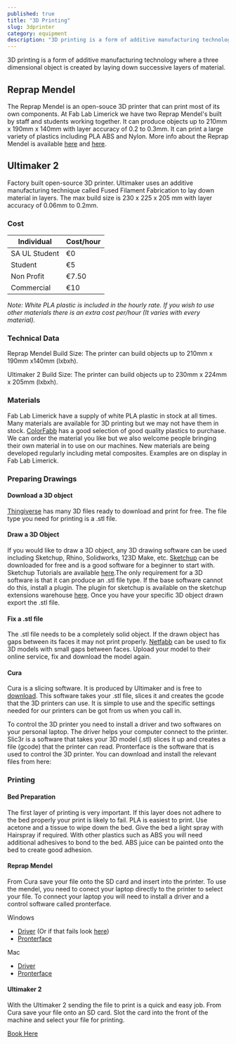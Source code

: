 ```yaml
---
published: true
title: "3D Printing"
slug: 3dprinter
category: equipment
description: "3D printing is a form of additive manufacturing technology where a three dimensional object is created by laying down successive layers of material."
---
```


3D printing is a form of additive manufacturing technology where a three dimensional object is created by laying down successive layers of material.

## Reprap Mendel
The Reprap Mendel is an open-souce 3D printer that can print most of its own components. At Fab Lab Limerick we have two Reprap Mendel's built by staff and students working together. It can produce objects up to 210mm x 190mm x 140mm with layer accuracy of 0.2 to 0.3mm. It can print a large variety of plastics including PLA ABS and Nylon. More info about the Reprap Mendel is available [here](http://reprap.org/wiki/RepRapPro_Mendel) and [here](https://reprappro.com/shop/machine-kits/mendel-full-kit/).

## Ultimaker 2
Factory built open-source 3D printer. Ultimaker uses an additive manufacturing technique called Fused Filament Fabrication to lay down material in layers. The max build size is 230 x 225 x 205 mm with layer accuracy of 0.06mm to 0.2mm.


### Cost

Individual           | Cost/hour
-----------          | ------------  
SA UL Student        | €0         
Student              | €5         
Non Profit           | €7.50          
Commercial           | €10  

_Note: White PLA plastic is included in the hourly rate. If you wish to use other materials there is an extra cost per/hour (It varies with every material)._


### Technical Data
Reprap Mendel Build Size: The printer can build objects up to 210mm x 190mm x140mm  (lxbxh).

Ultimaker 2 Build Size: The printer can build objects up to 230mm x 224mm x 205mm (lxbxh).


### Materials
Fab Lab Limerick have a supply of white PLA plastic in stock at all times. Many materials are available for 3D printing but we may not have them in stock. [ColorFabb](http://colorfabb.com/) has a good selection of good quality plastics to purchase. We can order the material you like but we also welcome people bringing their own material in to use on our machines. New materials are being developed regularly including metal composites. Examples are on display in Fab Lab Limerick.

### Preparing Drawings
#### Download a 3D object

[Thingiverse](http://www.thingiverse.com/) has many 3D files ready to download and print for free. The file type you need for printing is a .stl file.

#### Draw a 3D Object

If you would like to draw a 3D object, any 3D drawing software can be used including Sketchup, Rhino, Solidworks, 123D Make, etc. [Sketchup](http://www.sketchup.com/) can be downloaded for free and is a good software for a beginner to start with. Sketchup Tutorials are available [here](http://www.sketchup.com/learn/videos?playlist=58).The only requirement for a 3D software is that it can produce an .stl file type. If the base software cannot do this, install a plugin. The plugin for sketchup is available on the sketchup extensions warehouse [here](http://extensions.sketchup.com/en/content/sketchup-stl). Once you have your specific 3D object drawn export the .stl file.

#### Fix a .stl file
The .stl file needs to be a completely solid object. If the drawn object has gaps between its faces it may not print properly. [Netfabb](www.netfabb.com) can be used to fix 3D models with small gaps between faces. Upload your model to their online service, fix and download the model again.

#### Cura
Cura is a slicing software. It is produced by Ultimaker and is free to [download](https://ultimaker.com/en/products/software). This software takes your .stl file, slices it and creates the gcode that the 3D printers can use. It is simple to use and the specific settings needed for our printers can be got from us when you call in.

To control the 3D printer you need to install a driver and two softwares on your personal laptop. The driver helps your computer connect to the printer. Slic3r is a software that takes your 3D model (.stl) slices it up and creates a file (gcode) that the printer can read. Pronterface is the software that is used to control the 3D printer. You can download and install the relevant files from here:

### Printing

#### Bed Preparation

The first layer of printing is very important. If this layer does not adhere to the bed properly your print is likely to fail. PLA is easiest to print. Use acetone and a tissue to wipe down the bed. Give the bed a light spray with Hairspray if required. With other plastics such as ABS you will need additional adhesives to bond to the bed. ABS juice can be painted onto the bed to create good adhesion.

#### Reprap Mendel
From Cura save your file onto the SD card and insert into the printer. To use the mendel, you need to conect your laptop directly to the printer to select your file. To connect your laptop you will need to install a driver and a control software called pronterface.

Windows

* [Driver](http://www.ftdichip.com/Drivers/CDM/CDM20824_Setup.exe)  (Or if that fails look [here](http://www.ftdichip.com/Drivers/VCP.htm))
* [Pronterface](http://www.reprappro.com/w/images/7/75/RepRapPro-Printrun-Slic3r.zip)

Mac

* [Driver](http://www.ftdichip.com/Drivers/VCP.htm)
* [Pronterface](http://www.reprappro.com/w/images/4/46/RepRapPro-Pronterface-Mac.zip)


#### Ultimaker 2
With the Ultimaker 2 sending the file to print is a quick and easy job. From Cura save your file onto an SD card. Slot the card into the front of the machine and select your file for printing.

[Book Here](http://fablab.saul.ie/how/how/booking/)
